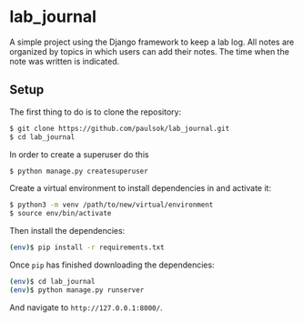 # lab_journal
A simple project using the Django framework to keep a lab log.
All notes are organized by topics in which users can add their notes. The time when the note was written is indicated.

## Setup
The first thing to do is to clone the repository:
```sh
$ git clone https://github.com/paulsok/lab_journal.git
$ cd lab_journal
```

In order to create a superuser do this
```sh
$ python manage.py createsuperuser
```

Create a virtual environment to install dependencies in and activate it:
```sh
$ python3 -m venv /path/to/new/virtual/environment
$ source env/bin/activate
```

Then install the dependencies:
```sh
(env)$ pip install -r requirements.txt
```

Once `pip` has finished downloading the dependencies:
```sh
(env)$ cd lab_journal
(env)$ python manage.py runserver
```
And navigate to `http://127.0.0.1:8000/`.

